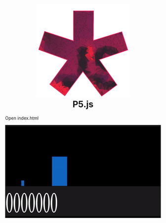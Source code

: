 
<h1 align="center">
  <br>
	<a href="https://editor.p5js.org/" target="_blank">
  <img href="https://editor.p5js.org/" src="https://raw.githubusercontent.com/karan-ksrk/Animated-clocks/master/P5JS_logo.png" alt="https://editor.p5js.org/" width="300"></img></a>
  <br>
  P5.js
  <br>
</h1>


<p>
  Open index.html  
</p>

<p align="center">
<img width="1000" height="300" src="https://raw.githubusercontent.com/karan-ksrk/Calculate-Pi-digits-with-Collisions/master/collision.gif">
</p>
